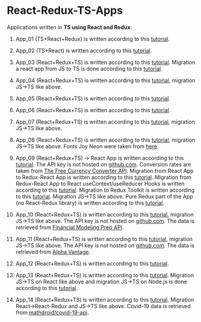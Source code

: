 # React-Redux-TS-Apps

Applications written in **TS using React and Redux**:

1. App_01 (TS+React+Redux) is written according to this
   [tutorial](https://www.freecodecamp.org/news/how-to-use-redux-in-your-react-typescript-app).

2. App_02 (TS+React) is written according to this
   [tutorial](https://typeofnan.dev/your-first-react-typescript-project-todo-app).

3. App_03 (React+Redux+TS) is written according to this
   [tutorial](https://medium.com/backticks-tildes/setting-up-a-redux-project-with-create-react-app-e363ab2329b8). Migration a
   react app from JS to TS is done according to this
   [tutorial](https://www.sitepoint.com/how-to-migrate-a-react-app-to-typescript/).

4. App_04 (React+Redux+TS) is written according to this [tutorial](https://chriscourses.com/blog/redux), migration JS->TS
   like above.

5. App_05 (React+Redux+TS) is written according to this
   [tutorial](https://www.newline.co/@satansdeer/using-react-redux-with-typescript--6ea90757).

6. App_06 (React+Redux+TS) is written according to this
   [tutorial](https://dev.to/tris909/how-to-use-redux-with-typescript-1oag).

7. App_07 (React+Redux+TS) is written according to this
   [tutorial](https://www.codingame.com/playgrounds/9169/simple-redux-create-delete-contact-application), migration JS->TS
   like above.

8. App_08 (React+Redux+TS) is written according to this
   [tutorial](https://dev.to/codebucks/build-redux-react-todo-list-app-with-animations-using-framer-motion-1mp1), migration
   JS->TS like above. Fonts Joy Neon were taken from [here](https://www.fontspace.com/joy-neon-font-f47613).

9. App_09 (React+Redux+TS) -> React App is written according to this [tutorial](https://www.youtube.com/watch?v=iDs5Woed47c).
   The API key is not hosted on [github.com](https://github.com/). Conversion rates are taken from
   [The Free Currency Converter API](https://free.currencyconverterapi.com/). Migration from React App to Redux-React App is
   written according to this
   [tutorial](https://medium.com/@bin.w.liu/step-by-step-migrating-react-app-to-redux-react-app-90974fce2877). Migration from
   Redux-React App to React useContext/useReducer Hooks is written according to this
   [tutorial](https://www.freecodecamp.org/news/how-to-convert-from-react-redux-classes-to-react-hooks-the-easy-way-eca2233e0e7a/).
   Migration to Redux Toolkit is written according to this
   [tutorial](https://hackernoon.com/moving-from-react-redux-to-reduxjstoolkit-55133u3c). Migration JS->TS like above. Pure
   Redux part of the App (no React-Redux library) is written according to this
   [tutorial](https://blog.logrocket.com/why-use-redux-reasons-with-clear-examples-d21bffd5835/#statemanagement).

10. App_10 (React+Redux+TS) is written according to this [tutorial](https://www.youtube.com/watch?v=UsL46JwBZwk), migration
    JS->TS like above. The API key is not hosted on [github.com](https://github.com/). The data is retrieved from
    [Financial Modeling Prep API](https://financialmodelingprep.com/developer).

11. App_11 (React+Redux+TS) is written according to this
    [tutorial](https://paolo-delia99.medium.com/using-react-and-plotly-js-to-display-stock-chart-2b9e8bdc71c7), migration
    JS->TS like above. The API key is not hosted on [github.com](https://github.com/). The data is retrieved from
    [Alpha Vantage](https://www.alphavantage.co/support/#api-key).

12. App_12 (React+Redux+TS) is written according to this [tutorial](https://www.youtube.com/watch?v=jR4fagDcvrc).

13. App_13 (React+Redux+TS) is written according to this [tutorial](https://www.youtube.com/watch?v=x_fHXt9V3zQ). Migration
    JS->TS on React like above and migration JS->TS on Node.js is done according to this
    [tutorial](https://dev.to/llldar/migrate-to-typescript-on-node-js-2jhg).

14. App_14 (React+Redux+TS) is written according to this [tutorial](https://www.youtube.com/watch?v=khJlrj3Y6Ls). Migration
    React->React-Redux and JS->TS like above. Covid-19 data is retrieved from
    [mathdroid/covid-19-api](https://github.com/mathdroid/covid-19-api).
